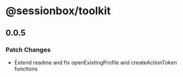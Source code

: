 # @sessionbox/toolkit

## 0.0.5

### Patch Changes

- Extend readme and fix openExistingProfile and createActionToken functions
